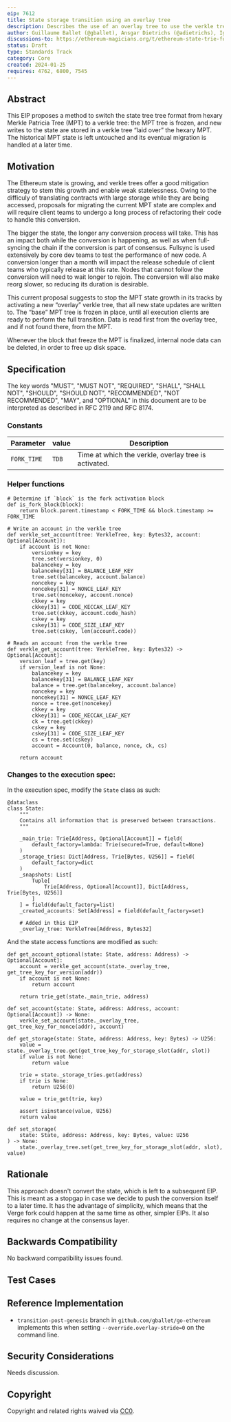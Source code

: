 ```yaml
---
eip: 7612
title: State storage transition using an overlay tree
description: Describes the use of an overlay tree to use the verkle tree structure, while leaving the historical state untouched.
author: Guillaume Ballet (@gballet), Ansgar Dietrichs (@adietrichs), Ignacio Hagopian (@jsign), Gottfried Herold (@GottfriedHerold), Jamie Lokier (@jlokier), Tanishq Jasoria (@tanishqjasoria), Parithosh Jayanthi (@parithosh), Gabriel Rocheleau (@gabrocheleau), Karim Taam (@matkt)
discussions-to: https://ethereum-magicians.org/t/ethereum-state-trie-format-change-using-an-overlay/4165/1
status: Draft
type: Standards Track
category: Core
created: 2024-01-25
requires: 4762, 6800, 7545
---
```


## Abstract

This EIP proposes a method to switch the state tree tree format from hexary Merkle Patricia Tree (MPT) to a verkle tree: the MPT tree is frozen, and new writes to the state are stored in a verkle tree “laid over” the hexary MPT. The historical MPT state is left untouched and its eventual migration is handled at a later time.

## Motivation

The Ethereum state is growing, and verkle trees offer a good mitigation strategy to stem this growth and enable weak statelessness. Owing to the difficuly of translating contracts with large storage while they are being accessed, proposals for migrating the current MPT state are complex and will require client teams to undergo a long process of refactoring their code to handle this conversion.

The bigger the state, the longer any conversion process will take. This has an impact both while the conversion is happening, as well as when full-syncing the chain if the conversion is part of consensus. Fullsync is used extensively by core dev teams to test the performance of new code. A conversion longer than a month will impact the release schedule of client teams who typically release at this rate. Nodes that cannot follow the conversion will need to wait longer to rejoin. The conversion will also make reorg slower, so reducing its duration is desirable.

This current proposal suggests to stop the MPT state growth in its tracks by activating a new “overlay” verkle tree, that all new state updates are written to. The “base” MPT tree is frozen in place, until all execution clients are ready to perform the full transition. Data is read first from the overlay tree, and if not found there, from the MPT.

Whenever the block that freeze the MPT is finalized, internal node data can be deleted, in order to free up disk space.

## Specification

The key words "MUST", "MUST NOT", "REQUIRED", "SHALL", "SHALL NOT", "SHOULD", "SHOULD NOT", "RECOMMENDED", "NOT RECOMMENDED", "MAY", and "OPTIONAL" in this document are to be interpreted as described in RFC 2119 and RFC 8174.

### Constants

|Parameter|value|Description|
|-|-|-|
|`FORK_TIME`|`TDB`|Time at which the verkle, overlay tree is activated.|

### Helper functions

```python3
# Determine if `block` is the fork activation block
def is_fork_block(block):
    return block.parent.timestamp < FORK_TIME && block.timestamp >= FORK_TIME
    
# Write an account in the verkle tree
def verkle_set_account(tree: VerkleTree, key: Bytes32, account: Optional[Account]):
    if account is not None:
        versionkey = key
        tree.set(versionkey, 0)
        balancekey = key
        balancekey[31] = BALANCE_LEAF_KEY
        tree.set(balancekey, account.balance)
        noncekey = key
        noncekey[31] = NONCE_LEAF_KEY
        tree.set(noncekey, account.nonce)
        ckkey = key
        ckkey[31] = CODE_KECCAK_LEAF_KEY
        tree.set(ckkey, account.code_hash)
        cskey = key
        cskey[31] = CODE_SIZE_LEAF_KEY
        tree.set(cskey, len(account.code))

# Reads an account from the verkle tree
def verkle_get_account(tree: VerkleTree, key: Bytes32) -> Optional[Account]:
    version_leaf = tree.get(key)
    if version_leaf is not None:
        balancekey = key
        balancekey[31] = BALANCE_LEAF_KEY
        balance = tree.get(balancekey, account.balance)
        noncekey = key
        noncekey[31] = NONCE_LEAF_KEY
        nonce = tree.get(noncekey)
        ckkey = key
        ckkey[31] = CODE_KECCAK_LEAF_KEY
        ck = tree.get(ckkey)
        cskey = key
        cskey[31] = CODE_SIZE_LEAF_KEY
        cs = tree.set(cskey)
        account = Account(0, balance, nonce, ck, cs)

    return account
```

### Changes to the execution spec:

In the execution spec, modify the `State` class as such:

```python3
@dataclass
class State:
    """
    Contains all information that is preserved between transactions.
    """

    _main_trie: Trie[Address, Optional[Account]] = field(
        default_factory=lambda: Trie(secured=True, default=None)
    )
    _storage_tries: Dict[Address, Trie[Bytes, U256]] = field(
        default_factory=dict
    )
    _snapshots: List[
        Tuple[
            Trie[Address, Optional[Account]], Dict[Address, Trie[Bytes, U256]]
        ]
    ] = field(default_factory=list)
    _created_accounts: Set[Address] = field(default_factory=set)

    # Added in this EIP
    _overlay_tree: VerkleTree[Address, Bytes32]
```

And the state access functions are modified as such:

```python3
def get_account_optional(state: State, address: Address) -> Optional[Account]:
    account = verkle_get_account(state._overlay_tree, get_tree_key_for_version(addr))
    if account is not None:
        return account
    
    return trie_get(state._main_trie, address)

def set_account(state: State, address: Address, account: Optional[Account]) -> None:
    verkle_set_account(state._overlay_tree, get_tree_key_for_nonce(addr), account)

def get_storage(state: State, address: Address, key: Bytes) -> U256:
    value = state._overlay_tree.get(get_tree_key_for_storage_slot(addr, slot))
    if value is not None:
        return value
        
    trie = state._storage_tries.get(address)
    if trie is None:
        return U256(0)

    value = trie_get(trie, key)

    assert isinstance(value, U256)
    return value

def set_storage(
    state: State, address: Address, key: Bytes, value: U256
) -> None:
    state._overlay_tree.set(get_tree_key_for_storage_slot(addr, slot), value)
```

## Rationale

This approach doesn't convert the state, which is left to a subsequent EIP. This is meant as a stopgap in case we decide to push the conversion itself to a later time. It has the advantage of simplicity, which means that the Verge fork could happen at the same time as other, simpler EIPs. It also requires no change at the consensus layer.

## Backwards Compatibility

No backward compatibility issues found.

## Test Cases

<!--
  This section is optional for non-Core EIPs.

  The Test Cases section should include expected input/output pairs, but may include a succinct set of executable tests. It should not include project build files. No new requirements may be be introduced here (meaning an implementation following only the Specification section should pass all tests here.)
  If the test suite is too large to reasonably be included inline, then consider adding it as one or more files in `../assets/eip-####/`. External links will not be allowed

  TODO: Remove this comment before submitting
-->

## Reference Implementation

 * `transition-post-genesis` branch in `github.com/gballet/go-ethereum` implements this when setting `--override.overlay-stride=0` on the command line.

## Security Considerations

<!--
  All EIPs must contain a section that discusses the security implications/considerations relevant to the proposed change. Include information that might be important for security discussions, surfaces risks and can be used throughout the life cycle of the proposal. For example, include security-relevant design decisions, concerns, important discussions, implementation-specific guidance and pitfalls, an outline of threats and risks and how they are being addressed. EIP submissions missing the "Security Considerations" section will be rejected. An EIP cannot proceed to status "Final" without a Security Considerations discussion deemed sufficient by the reviewers.

  The current placeholder is acceptable for a draft.

  TODO: Remove this comment before submitting
-->

Needs discussion.

## Copyright

Copyright and related rights waived via [CC0](../LICENSE.md).
